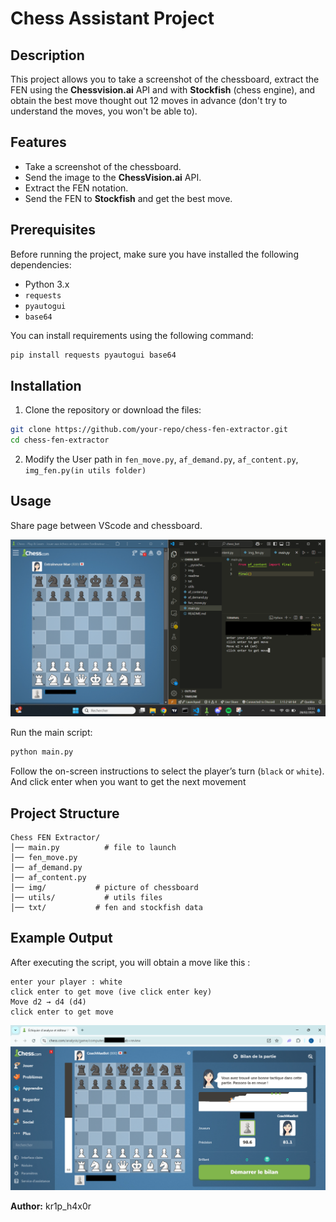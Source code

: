 # Chess Assistant Project

## Description
This project allows you to take a screenshot of the chessboard, extract the FEN using the **Chessvision.ai** API and with **Stockfish** (chess engine), and obtain the best move thought out 12 moves in advance (don't try to understand the moves, you won't be able to).

## Features
- Take a screenshot of the chessboard.
- Send the image to the **ChessVision.ai** API.
- Extract the FEN notation.
- Send the FEN to **Stockfish** and get the best move.

## Prerequisites
Before running the project, make sure you have installed the following dependencies:

- Python 3.x
- `requests`
- `pyautogui`
- `base64`

You can install requirements using the following command:
```bash
pip install requests pyautogui base64
```

## Installation
1. Clone the repository or download the files:
```bash
git clone https://github.com/your-repo/chess-fen-extractor.git
cd chess-fen-extractor
```
2. Modify the User path in `fen_move.py`, `af_demand.py`, `af_content.py`, `img_fen.py(in utils folder)`

## Usage
Share page between VScode and chessboard.

![split vscode chess](readme/vscode.png)

Run the main script:
```bash
python main.py
```
Follow the on-screen instructions to select the player’s turn (`black` or `white`).
And click enter when you want to get the next movement

## Project Structure
```
Chess FEN Extractor/
│── main.py          # file to launch
│── fen_move.py
│── af_demand.py
│── af_content.py
│── img/           # picture of chessboard
│── utils/           # utils files
│── txt/           # fen and stockfish data
```

## Example Output
After executing the script, you will obtain a move like this :
```
enter your player : white
click enter to get move (ive click enter key)
Move d2 → d4 (d4)
click enter to get move

```
![final part](readme/result.png)


**Author:** kr1p_h4x0r
